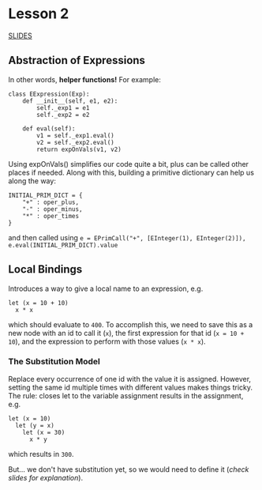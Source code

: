 # Lesson 2
[SLIDES]()

## Abstraction of Expressions
In other words, __helper functions!__ For example:
~~~
class EExpression(Exp):
    def __init__(self, e1, e2):
        self._exp1 = e1
        self._exp2 = e2

    def eval(self):
        v1 = self._exp1.eval()
        v2 = self._exp2.eval()
        return expOnVals(v1, v2)
~~~
Using expOnVals() simplifies our code quite a bit, plus can be called other places if needed. Along with this, building a primitive dictionary can help us along the way:
~~~
INITIAL_PRIM_DICT = {
    "+" : oper_plus,
    "-" : oper_minus,
    "*" : oper_times
}
~~~
and then called using `e = EPrimCall("+", [EInteger(1), EInteger(2)]), e.eval(INITIAL_PRIM_DICT).value`

## Local Bindings
Introduces a way to give a local name to an expression, e.g.
~~~
let (x = 10 + 10)
  x * x
~~~
which should evaluate to `400`. To accomplish this, we need to save this as a new node with an id to call it (`x`), the first expression for that id (`x = 10 + 10`), and the expression to perform with those values (`x * x`).

### The Substitution Model
Replace every occurrence of one id with the value it is assigned. However, setting the same id multiple times with different values makes things tricky. The rule: closes let to the variable assignment results in the assignment, e.g.
~~~
let (x = 10)
  let (y = x)
    let (x = 30)
      x * y
~~~
which results in `300`.

But... we don't have substitution yet, so we would need to define it (*check slides for explanation*).
